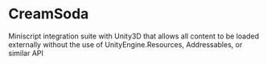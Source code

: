 # CreamSoda
 Miniscript integration suite with Unity3D that allows all content to be loaded externally without the use of UnityEngine.Resources<T>, Addressables, or similar API
